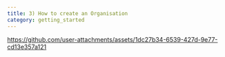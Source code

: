 ```yaml
---
title: 3) How to create an Organisation
category: getting_started
---
```



https://github.com/user-attachments/assets/1dc27b34-6539-427d-9e77-cd13e357a121



